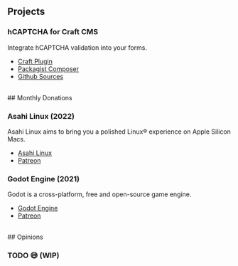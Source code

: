 ## Projects

### hCAPTCHA for Craft CMS

Integrate hCAPTCHA validation into your forms.

- [Craft Plugin](https://plugins.craftcms.com/craft-hcaptcha)
- [Packagist Composer](https://packagist.org/packages/c10d/craft-hcaptcha)
- [Github Sources](https://github.com/c10d-dev/craft-hcaptcha)


<br>
## Monthly Donations

### Asahi Linux (2022)

Asahi Linux aims to bring you a polished Linux® experience on Apple Silicon Macs.

- [Asahi Linux](https://asahilinux.org/)
- [Patreon](https://www.patreon.com/marcan)


### Godot Engine (2021)

Godot is a cross-platform, free and open-source game engine.

- [Godot Engine](https://godotengine.org/)
- [Patreon](https://www.patreon.com/godotengine)


<br>
## Opinions

### TODO 😅 (WIP)
